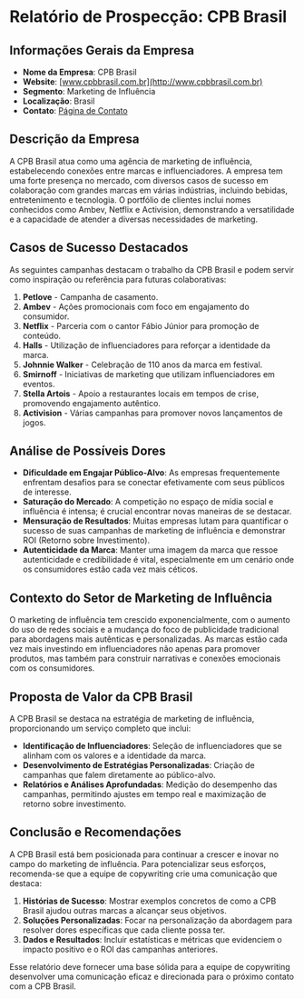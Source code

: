 # Relatório de Prospecção: CPB Brasil

## Informações Gerais da Empresa
- **Nome da Empresa**: CPB Brasil
- **Website**: [www.cpbbrasil.com.br](http://www.cpbbrasil.com.br)
- **Segmento**: Marketing de Influência
- **Localização**: Brasil
- **Contato**: [Página de Contato](https://www.cpbbrasil.com.br/contato)

## Descrição da Empresa
A CPB Brasil atua como uma agência de marketing de influência, estabelecendo conexões entre marcas e influenciadores. A empresa tem uma forte presença no mercado, com diversos casos de sucesso em colaboração com grandes marcas em várias indústrias, incluindo bebidas, entretenimento e tecnologia. O portfólio de clientes inclui nomes conhecidos como Ambev, Netflix e Activision, demonstrando a versatilidade e a capacidade de atender a diversas necessidades de marketing.

## Casos de Sucesso Destacados
As seguintes campanhas destacam o trabalho da CPB Brasil e podem servir como inspiração ou referência para futuras colaborativas:

1. **Petlove** - Campanha de casamento.
2. **Ambev** - Ações promocionais com foco em engajamento do consumidor.
3. **Netflix** - Parceria com o cantor Fábio Júnior para promoção de conteúdo.
4. **Halls** - Utilização de influenciadores para reforçar a identidade da marca.
5. **Johnnie Walker** - Celebração de 110 anos da marca em festival.
6. **Smirnoff** - Iniciativas de marketing que utilizam influenciadores em eventos.
7. **Stella Artois** - Apoio a restaurantes locais em tempos de crise, promovendo engajamento autêntico.
8. **Activision** - Várias campanhas para promover novos lançamentos de jogos.

## Análise de Possíveis Dores
- **Dificuldade em Engajar Público-Alvo**: As empresas frequentemente enfrentam desafios para se conectar efetivamente com seus públicos de interesse.
- **Saturação do Mercado**: A competição no espaço de mídia social e influência é intensa; é crucial encontrar novas maneiras de se destacar.
- **Mensuração de Resultados**: Muitas empresas lutam para quantificar o sucesso de suas campanhas de marketing de influência e demonstrar ROI (Retorno sobre Investimento).
- **Autenticidade da Marca**: Manter uma imagem da marca que ressoe autenticidade e credibilidade é vital, especialmente em um cenário onde os consumidores estão cada vez mais céticos.

## Contexto do Setor de Marketing de Influência
O marketing de influência tem crescido exponencialmente, com o aumento do uso de redes sociais e a mudança do foco de publicidade tradicional para abordagens mais autênticas e personalizadas. As marcas estão cada vez mais investindo em influenciadores não apenas para promover produtos, mas também para construir narrativas e conexões emocionais com os consumidores.

## Proposta de Valor da CPB Brasil
A CPB Brasil se destaca na estratégia de marketing de influência, proporcionando um serviço completo que inclui:
- **Identificação de Influenciadores**: Seleção de influenciadores que se alinham com os valores e a identidade da marca.
- **Desenvolvimento de Estratégias Personalizadas**: Criação de campanhas que falem diretamente ao público-alvo.
- **Relatórios e Análises Aprofundadas**: Medição do desempenho das campanhas, permitindo ajustes em tempo real e maximização de retorno sobre investimento.

## Conclusão e Recomendações
A CPB Brasil está bem posicionada para continuar a crescer e inovar no campo do marketing de influência. Para potencializar seus esforços, recomenda-se que a equipe de copywriting crie uma comunicação que destaca:
1. **Histórias de Sucesso**: Mostrar exemplos concretos de como a CPB Brasil ajudou outras marcas a alcançar seus objetivos.
2. **Soluções Personalizadas**: Focar na personalização da abordagem para resolver dores específicas que cada cliente possa ter.
3. **Dados e Resultados**: Incluir estatísticas e métricas que evidenciem o impacto positivo e o ROI das campanhas anteriores.

Esse relatório deve fornecer uma base sólida para a equipe de copywriting desenvolver uma comunicação eficaz e direcionada para o próximo contato com a CPB Brasil.